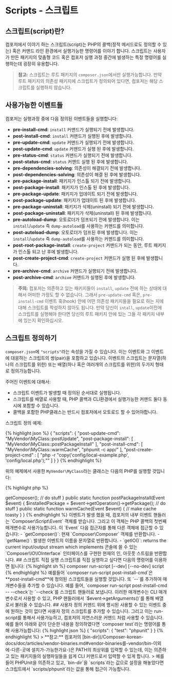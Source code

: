 # Scripts - 스크립트

## 스크립트(script)란?

컴포저에서 이야기 하는 스크립트(script)는 PHP의 콜백(정적 메서드로도 정의할 수 있는) 혹은 커맨드 라인 환경에서 실행가능한 명령어를 이야기 합니다. 스크립트는 사용자가 만든 패키지의 맞춤형 코드 혹은 컴포저 실행 과정 중간에 발생하는 특정 명령어를 실행하는데 굉장히 유용합니다.

> **참고:** 스크립트는 루트 패키지의 `composer.json`에서만 실행가능합니다. 만약 루트 패키지의 의존성 패키지에 스크립트가 정의되어 있다면, 컴포저는 해당 스크립트를 실행하지 않습니다.

## 사용가능한 이벤트들

컴포저는 실행과정 중에 다음 정의된 이벤트들을 실행합니다:

- **pre-install-cmd**: `install` 커맨드가 실행되기 전에 발생합니다.
- **post-install-cmd**: `install` 커맨드가 실행된 후에 발생합니다.
- **pre-update-cmd**: `update` 커맨드가 실행되기 전에 발생합니다.
- **post-update-cmd**: `update` 커맨드가 실행 된 후에 발생합니다.
- **pre-status-cmd**: `status` 커맨드가 실행되기 전에 발생합니다.
- **post-status-cmd**: `status` 커맨드 실행 된 후에 발생합니다.
- **pre-dependencies-solving**: 의존성이 해결되기 전에 발생합니다.
- **post-dependencies-solving**: 의존성이 해결 된 후에 발생합니다.
- **pre-package-install**: 패키지가 인스톨 되기 전에 발생합니다.
- **post-package-install**: 패키지가 인스톨 된 후에 발생합니다.
- **pre-package-update**: 패키지가 업데이트 되기 전에 발생합니다.
- **post-package-update**: 패키지가 업데이트 된 후에 발생합니다.
- **pre-package-uninstall**: 패키지가 삭제(uninstall) 되기 전에 발생합니다.
- **post-package-uninstall**: 패키지가 삭제(uninstall) 된 후에 발생합니다.
- **pre-autoload-dump**: 오토로더가 덤프되기 전에 발생합니다. 이는 `install`/`update` 즉 `dump-autoload`를 사용하는 커맨드를 의미합니다.
- **post-autoload-dump**: 오토로더가 덤프된 후에 발생합니다. 이는 `install`/`update` 즉 `dump-autoload`를 사용하는 커맨드를 의미합니다.
- **post-root-package-install**: `create-project` 커맨드가 되는 동안, 루트 패키지가 인스톨 되고 난 후에 발생합니다.
- **post-create-project-cmd**: `create-project` 커맨드가 실행 된 후에 발생합니다.
- **pre-archive-cmd**: `archive` 커맨드가 실행되기 전에 발생합니다.
- **post-archive-cmd**: `archive` 커맨드가 실행된 후에 발생합니다.

> **주의:** 컴포저는 의존하고 있는 패키지들이 `install`, `update` 전에 하는 상태에 대해서 어떠한 가정도 할 수 없습니다. 그래서 `pre-update-cmd` 혹은, `pre-install-cmd` 이벤트 훅(hook) 안에 어떤 의존성 패키지들을 필요로 하는 지에 대해 스크립트를 작성하지 않아도 됩니다. 만약 당신이 `intall`, `update`이전에 스크립트를 실행해야 한다면 당신의 루트 패키지 안에 있는 그들 각 패키지 내부에 있는지 확인하십시오.

## 스크립트 정의하기

`composer.json`에 `"scripts"`라는 속성을 가질 수 있습니다. 이는 이벤트와 그 이벤트에 대응하는 스크립트의 쌍(pair)을 포함하고 있습니다.  이벤트의 스크립트는 문자열(하나의 스크립트를 위한) 또는 배열(하나 혹은 여러개의 스크립트를 위한)의 두가지 형태로 정의가능합니다.

주어진 이벤트에 대해서:

- 스크립트 이벤트가 발생할 때 정의된 순서대로 실행됩니다.
- 스크립트를 배열로 사용할 때, PHP 콜백과 CLI환경에서 실행가능한 커맨드 둘다 동시에 포함할 수 있습니다.
- 콜백을 포함한 PHP클래스는 반드시 컴포저에서 오토로드 할 수 있어야합니다.

스크립트 정의 예제:

{% highlight json %}
{
    "scripts": {
        "post-update-cmd": "MyVendor\\MyClass::postUpdate",
        "post-package-install": [
            "MyVendor\\MyClass::postPackageInstall"
        ],
        "post-install-cmd": [
            "MyVendor\\MyClass::warmCache",
            "phpunit -c app/"
        ],
        "post-create-project-cmd" : [
            "php -r \"copy('config/local-example.php', 'config/local.php');\""
        ]
    }
}
{% endhighlight %}

위의 예제에서 사용한 `MyVendor\MyClass`라는 클래스는 다음의 PHP를 실행할 것입니다:

{% highlight php %}
<?php

namespace MyVendor;

use Composer\Script\Event;

class MyClass
{
    public static function postUpdate(Event $event)
    {
        $composer = $event->getComposer();
        // do stuff
    }

    public static function postPackageInstall(Event $event)
    {
        $installedPackage = $event->getOperation()->getPackage();
        // do stuff
    }

    public static function warmCache(Event $event)
    {
        // make cache toasty
    }
}
{% endhighlight %}

이벤트가 발생 했을 때, 컴포저의 내부 이벤트 핸들러는 `Composer\Script\Event` 객체를 받습니다. 그리고 이 객체는 PHP 콜백의 첫번째 매개변수로 사용가능합니다. 이 `Event` 다음 접근자를 통해 다른 객체에 접근할 수 있습니다:

- `getComposer()`: 현재 `Composer\Composer` 객체를 반환합니다.
- `getName()`: 발생한 이벤트의 이름을 문자열로 반환합니다.
- `getIO()`: returns the current input/output stream which implements
콘솔에 쓸 수 있는 `Composer\IO\IOInterface` 인터페이스를 구현한 현재의 인, 아웃풋 스트림을 반환합니다.

## 스크립트 직접 실행

스크립트를 직접 실행하고 싶다면 다음의 명령어를 이용하면 됩니다:

{% highlight sh %}
composer run-script [--dev] [--no-dev] script
{% endhighlight %}

예를들어 `composer run-script post-install-cmd`은 **post-install-cmd**에 정의된 스크립트들을 실행할 것입니다.


또 `--`를 추가하여 매개변수들을 추가할 수 있습니다. 예를 들어,
`composer run-script post-install-cmd -- --check`는 `--check`를 스크립트 핸들러로 보냅니다. 이러한 매개변수는 CLI 매개변수로서 사용할 수 있고, PHP 핸들러에서 `$event->getArguments()`를 통해 배열로서 불러올 수 있습니다.

## 사용자 정의 커맨드

위에 명시된 사용할 수 있는 이벤트 중에 원하는 것이 없다면 사용자 정의 스크립트를 추가할 수 있습니다. 그리고 이는 run-script를 통해서 사용가능하고, 컴포저의 자연스러운 커맨드 처럼 사용할 수 있습니다. 예를 들어 아래와 같이 단순한 내용을 정의하였다면 `composer test`라는 명령어를 통해 사용가능합니다:

{% highlight json %}
{
    "scripts": {
        "test": "phpunit"
    }
}
{% endhighlight %}

> **참고:** 컴포저의 [bin-dir](/Composer-korean-docs/doc/articles/vendor-binaries.md#vendor-binaries를-vendor/bin-이외에-다른-곳에 설치가-가능한가요-)은 PATH의 최상위를 입력할 수 있는데, 이는 의존하고 있는 패키지들의 실행파일들을 쉽게 CLI 커맨드로서 입력할 수 있게 합니다.
> 예를들어 PHPUnit을 의존하고 있고, `bin-dir`을 `scripts`라는 값으로 설정을 해놓았다면 스크립트에서 `scripts/phpunit`라는 값을 통해 접근이 가능합니다.
